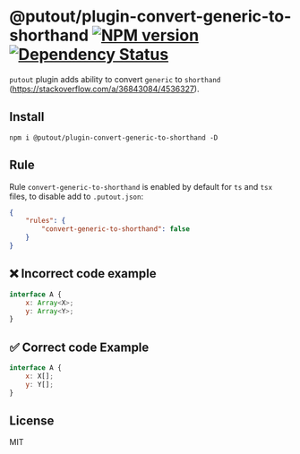 # @putout/plugin-convert-generic-to-shorthand [![NPM version][NPMIMGURL]][NPMURL] [![Dependency Status][DependencyStatusIMGURL]][DependencyStatusURL]

[NPMIMGURL]:                https://img.shields.io/npm/v/@putout/plugin-convert-generic-to-shorthand.svg?style=flat&longCache=true
[NPMURL]:                   https://npmjs.org/package/@putout/plugin-convert-generic-to-shorthand "npm"

[DependencyStatusURL]:      https://david-dm.org/coderaiser/putout?path=packages/plugin-convert-generic-to-shorthand
[DependencyStatusIMGURL]:   https://david-dm.org/coderaiser/putout.svg?path=packages/plugin-convert-generic-to-shorthand

`putout` plugin adds ability to convert `generic` to `shorthand` (https://stackoverflow.com/a/36843084/4536327).

## Install

```
npm i @putout/plugin-convert-generic-to-shorthand -D
```

## Rule

Rule `convert-generic-to-shorthand` is enabled by default for `ts` and `tsx` files, to disable add to `.putout.json`:

```json
{
    "rules": {
        "convert-generic-to-shorthand": false
    }
}
```

## ❌ Incorrect code example

```js
interface A {
    x: Array<X>;
    y: Array<Y>;
}
```

## ✅ Correct code Example

```js
interface A {
    x: X[];
    y: Y[];
}
```

## License

MIT

